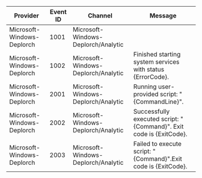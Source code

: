 Provider                    |  Event ID  |  Channel                              |  Message
----------------------------|------------|---------------------------------------|---------------------------------------------------------------------
Microsoft-Windows-Deplorch  |  1001      |  Microsoft-Windows-Deplorch/Analytic  |
Microsoft-Windows-Deplorch  |  1002      |  Microsoft-Windows-Deplorch/Analytic  |  Finished starting system services with status {ErrorCode}.
Microsoft-Windows-Deplorch  |  2001      |  Microsoft-Windows-Deplorch/Analytic  |  Running user-provided script: "{CommandLine}".
Microsoft-Windows-Deplorch  |  2002      |  Microsoft-Windows-Deplorch/Analytic  |  Successfully executed script: "{Command}". Exit code is {ExitCode}.
Microsoft-Windows-Deplorch  |  2003      |  Microsoft-Windows-Deplorch/Analytic  |  Failed to execute script: "{Command}".Exit code is {ExitCode}.